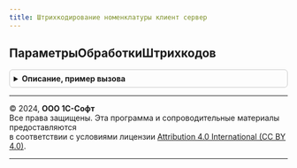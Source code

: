 ```yaml
---
title: Штрихкодирование номенклатуры клиент сервер
---
```



## ПараметрыОбработкиШтрихкодов
<details style="margin: 1em 0; padding: 0.5em; border: 1px solid #ccc; border-radius: 6px;">

<summary style="font-weight: bold; cursor: pointer;">Описание, пример вызова</summary>

```bsl

//Возвращает структуру параметров обработки штрихкодов.
//
// Возвращаемое значение:
//  Структура:
// * ТекущаяСтрока - Неопределено
// * МассивСтрокСАкцизнымиМарками - Массив
// * МассивСтрокССериями - Массив
// * ЗагрузкаИзТСД - Булево
// * ЗаполнятьНазначения - Булево
// * ТекущийУпаковочныйЛист - Неопределено
// * УвеличиватьКоличествоВСтрокахССериями - Булево
// * МаркируемаяПродукцияВТЧ - Булево
// * ШтрихкодыВТЧ - Булево -
// * ОтработатьИзменениеУпаковочныхЛистов - Булево
// * УчитыватьУпаковочныеЛисты - Булево
// * РассчитыватьНаборы - Булево
// * ПараметрыПроверкиАссортимента - Неопределено
// * ОтложенныеТовары - Массив
// * НеизвестныеШтрихкоды - Массив
// * ТолькоНеПодакцизныйТовар - Булево
// * ТолькоТара - Булево
// * ТолькоУслуги - Булево
// * ТолькоТоварыИРабота - Булево
// * ТолькоРаботы - Булево
// * ТолькоТоварыИУслуги - Булево
// * ТолькоТовары - Булево
// * БлокироватьДанныеФормы - Булево
// * ИзменятьКоличество - Булево
// * ИмяТЧ - Строка
// * ИмяКолонкиУпаковка - Строка
// * НеИспользоватьУпаковки - Булево
// * ИмяКолонкиКоличество - Строка
// * ДействияСНеизвестнымиШтрихкодами - Строка
// * ПараметрыУказанияСерий - Неопределено
// * СтруктураДействийСоСтрокамиИзУпаковочныхЛистов - Неопределено
// * СтруктураДействийСИзмененнымиСтроками - Неопределено
// * СтруктураДействийСДобавленнымиСтроками - Неопределено
// * Штрихкоды - Неопределено
// * НеИскатьВОтмененныхСтроках - Булево - Истина - при поиске в ТЧ отмененная строка не будет учитываться
// * ДополнятьТарой - Булево - Если Истина для товаров будет подбираться тара
//
Функция ПараметрыОбработкиШтрихкодов() Экспорт
```

Пример вызова
```bsl
Результат = ШтрихкодированиеНоменклатурыКлиентСервер.ПараметрыОбработкиШтрихкодов() 
```
</details>

---

© 2024, **ООО 1С-Софт**  
Все права защищены. Эта программа и сопроводительные материалы предоставляются  
в соответствии с условиями лицензии [Attribution 4.0 International (CC BY 4.0)](https://creativecommons.org/licenses/by/4.0/legalcode).

---
